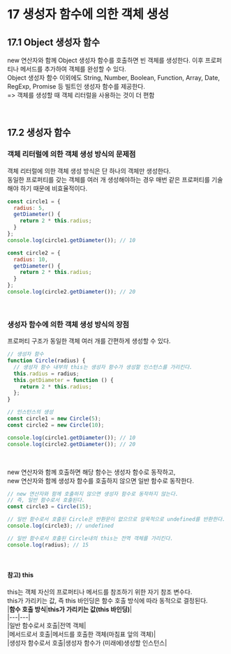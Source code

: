 17 생성자 함수에 의한 객체 생성
=================

17.1 Object 생성자 함수
-----------
new 연산자와 함께 Object 생성자 함수를 호출하면 빈 객체를 생성한다.
이후 프로퍼티나 메서드를 추가하여 객체를 완성할 수 있다.  
Object 생성자 함수 이외에도 String, Number, Boolean, Function, Array, Date, RegExp, Promise 등 빌트인 생성자 함수를 제공한다.  
=> 객체를 생성할 때 객체 리터럴을 사용하는 것이 더 편함

</br>


17.2 생성자 함수
------------
### 객체 리터럴에 의한 객체 생성 방식의 문제점  
객체 리터럴에 의한 객체 생성 방식은 단 하나의 객체만 생성한다.  
동일한 프로퍼티를 갖는 객체를 여러 개 생성해야하는 경우 매번 같은 프로퍼티를 기술해야 하기 때문에 비효율적이다.  
```javascript
const circle1 = {
  radius: 5,
  getDiameter() {
    return 2 * this.radius;
  }
};
console.log(circle1.getDiameter()); // 10

const circle2 = {
  radius: 10,
  getDiameter() {
    return 2 * this.radius;
  }
};
console.log(circle2.getDiameter()); // 20

```
</br>

### 생성자 함수에 의한 객체 생성 방식의 장점  
프로퍼티 구조가 동일한 객체 여러 개를 간편하게 생성할 수 있다.  
```javascript
// 생성자 함수
function Circle(radius) {
  // 생성자 함수 내부의 this는 생성자 함수가 생성할 인스턴스를 가리킨다.
  this.radius = radius;
  this.getDiameter = function () {
    return 2 * this.radius;
  };
}

// 인스턴스의 생성
const circle1 = new Circle(5);  
const circle2 = new Circle(10);

console.log(circle1.getDiameter()); // 10
console.log(circle2.getDiameter()); // 20
```
</br>

new 연산자와 함께 호출하면 해당 함수는 생성자 함수로 동작하고,  
new 연산자와 함께 생성자 함수를 호출하지 않으면 일반 함수로 동작한다.  
```javascript
// new 연산자와 함께 호출하지 않으면 생성자 함수로 동작하지 않는다.
// 즉, 일반 함수로서 호출된다.
const circle3 = Circle(15);

// 일반 함수로서 호출된 Circle은 반환문이 없으므로 암묵적으로 undefined를 반환한다.
console.log(circle3); // undefined

// 일반 함수로서 호출된 Circle내의 this는 전역 객체를 가리킨다.
console.log(radius); // 15
```
</br>

#### 참고) this
this는 객체 자신의 프로퍼티나 메서드를 참조하기 위한 자기 참조 변수다.  
this가 가리키는 값, 즉 this 바인딩은 함수 호출 방식에 따라 동적으로 결정된다.  
|**함수 호출 방식**|**this가 가리키는 값(this 바인딩)**|  
|---|---|  
|일반 함수로서 호출|전역 객체|  
|메서드로서 호출|메서드를 호출한 객체(마침표 앞의 객체)|  
|생성자 함수로서 호출|생성자 함수가 (미래에)생성할 인스턴스|  

